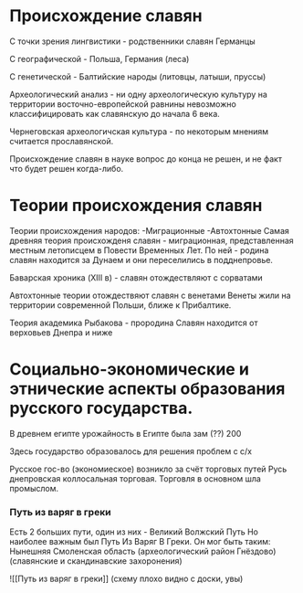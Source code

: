 # Происхождение славян

С точки зрения лингвистики - родственники славян Германцы

С географической - Польша, Германия (леса)

С генетической - Балтийские народы (литовцы, латыши, пруссы)

Археологический анализ - ни одну археологическую культуру на территории восточно-европейской равнины невозможно классифицировать как славянскую до начала 6 века.

Чернеговская археологичская культура - по некоторым мнениям считается прославянской.


Происхождение славян в науке вопрос до конца не решен, и не факт что будет решен когда-либо. 

# Теории происхождения славян

Теории происхождения народов:
	-Миграционные
	-Автохтонные 
Самая древняя теория происхожденя славян - миграционная, представленная местным летописцем в Повести Временных Лет. По ней - родина славян находится за Дунаем и они переселились в подднепровье. 

Баварская хроника (XIII в) - славян отождествляют с сорватами


Автохтонные теории отождествяют славян с венетами 
Венеты жили на территории современной Польши, ближе к Прибалтике. 

Теория академика Рыбакова - прородина Славян находится от верховьев Днепра и ниже


# Социально-экономические и этнические аспекты образования русского государства. 



В древнем египте урожайность в Египте была зам (??) 200 

Здесь государство образовалось для решения проблем с с/х

Русское гос-во (экономиеское) возникло за счёт  торговых путей
Русь днепровская коллосальная торговая. Торговля в основном шла промыслом.

### Путь из варяг в греки

Есть 2 больших пути, один из них -  Великий Волжский Путь
Но наиболее важным был Путь Из Варяг В Греки. 
Он мог быть таким: Нынешняя Смоленская область (археологический район Гнёздово) (славянские и скандинавские захоронения) 

![[Путь из варяг в греки]] (схему плохо видно с доски, увы)

